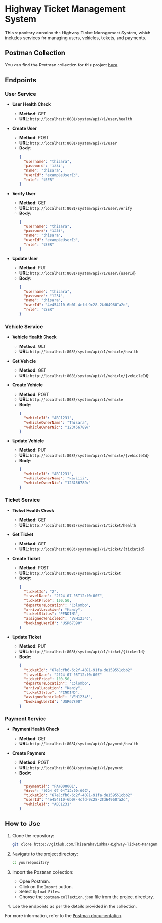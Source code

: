 # Highway Ticket Management System

This repository contains the Highway Ticket Management System, which includes services for managing users, vehicles, tickets, and payments.

## Postman Collection

You can find the Postman collection for this project [here](./Highway-Ticket-Management.postman_collection.json).

## Endpoints

### User Service
- **User Health Check**
  - **Method**: GET
  - **URL**: `http://localhost:8081/system/api/v1/user/health`

- **Create User**
  - **Method**: POST
  - **URL**: `http://localhost:8081/system/api/v1/user`
  - **Body**:
    ```json
    {
      "username": "thisara",
      "password": "1234",
      "name": "thisara",
      "userId": "exampleUserId",
      "role": "USER"
    }
    ```

- **Verify User**
  - **Method**: GET
  - **URL**: `http://localhost:8081/system/api/v1/user/verify`
  - **Body**:
    ```json
    {
      "username": "thisara",
      "password": "1234",
      "name": "thisara",
      "userId": "exampleUserId",
      "role": "USER"
    }
    ```

- **Update User**
  - **Method**: PUT
  - **URL**: `http://localhost:8081/system/api/v1/user/{userId}`
  - **Body**:
    ```json
    {
      "username": "thisara",
      "password": "1234",
      "name": "thisara",
      "userId": "4e454910-6b07-4cfd-9c28-28d649607a2d",
      "role": "USER"
    }
    ```

### Vehicle Service
- **Vehicle Health Check**
  - **Method**: GET
  - **URL**: `http://localhost:8082/system/api/v1/vehicle/health`

- **Get Vehicle**
  - **Method**: GET
  - **URL**: `http://localhost:8082/system/api/v1/vehicle/{vehicleId}`

- **Create Vehicle**
  - **Method**: POST
  - **URL**: `http://localhost:8082/system/api/v1/vehicle`
  - **Body**:
    ```json
    {
      "vehicleId": "ABC1231",
      "vehicleOwnerName": "Thisara",
      "vehicleOwnerNic": "123456789v"
    }
    ```

- **Update Vehicle**
  - **Method**: PUT
  - **URL**: `http://localhost:8082/system/api/v1/vehicle/{vehicleId}`
  - **Body**:
    ```json
    {
      "vehicleId": "ABC1231",
      "vehicleOwnerName": "kaviiii",
      "vehicleOwnerNic": "123456789v"
    }
    ```

### Ticket Service
- **Ticket Health Check**
  - **Method**: GET
  - **URL**: `http://localhost:8083/system/api/v1/ticket/health`

- **Get Ticket**
  - **Method**: GET
  - **URL**: `http://localhost:8083/system/api/v1/ticket/{ticketId}`

- **Create Ticket**
  - **Method**: POST
  - **URL**: `http://localhost:8083/system/api/v1/ticket`
  - **Body**:
    ```json
    {
      "ticketId": "2",
      "travelDate": "2024-07-05T12:00:00Z",
      "ticketPrice": 100.50,
      "departureLocation": "Colombo",
      "arrivalLocation": "Kandy",
      "ticketStatus": "PENDING",
      "assignedVehicleId": "VEH12345",
      "bookingUserId": "USR67890"
    }
    ```

- **Update Ticket**
  - **Method**: PUT
  - **URL**: `http://localhost:8083/system/api/v1/ticket/{ticketId}`
  - **Body**:
    ```json
    {
      "ticketId": "67e5cfb6-6c2f-4071-91fa-de159551cbb2",
      "travelDate": "2024-07-05T12:00:00Z",
      "ticketPrice": 100.50,
      "departureLocation": "Colombo",
      "arrivalLocation": "Kandy",
      "ticketStatus": "PENDING",
      "assignedVehicleId": "VEH12345",
      "bookingUserId": "USR67890"
    }
    ```

### Payment Service
- **Payment Health Check**
  - **Method**: GET
  - **URL**: `http://localhost:8084/system/api/v1/payment/health`

- **Create Payment**
  - **Method**: POST
  - **URL**: `http://localhost:8084/system/api/v1/payment`
  - **Body**:
    ```json
    {
      "paymentId": "PAY000001",
      "date": "2024-07-04T12:00:00Z",
      "ticketId": "67e5cfb6-6c2f-4071-91fa-de159551cbb2",
      "userId": "4e454910-6b07-4cfd-9c28-28d649607a2d",
      "vehicleId": "ABC1231"
    }
    ```

## How to Use

1. Clone the repository:
    ```bash
    git clone https://github.com/Thisarakavishka/Highway-Ticket-Management-Back-End.git
    ```
2. Navigate to the project directory:
    ```bash
    cd yourrepository
    ```
3. Import the Postman collection:
    - Open Postman.
    - Click on the `Import` button.
    - Select `Upload Files`.
    - Choose the `postman-collection.json` file from the project directory.

4. Use the endpoints as per the details provided in the collection.

For more information, refer to the [Postman documentation](https://learning.postman.com/docs/getting-started/introduction/).
